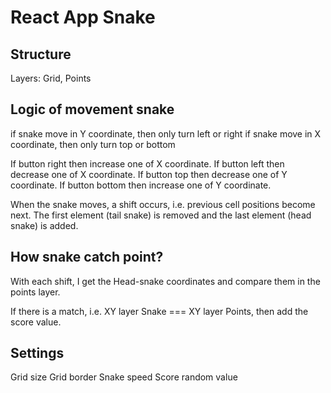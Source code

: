 # React App Snake


## Structure

Layers: Grid, Points

## Logic of movement snake

if snake move in Y coordinate, then only turn left or right
if snake move in X coordinate, then only turn top or bottom

If button right then increase one of X coordinate.
If button left then decrease one of X coordinate.
If button top then decrease one of Y coordinate.
If button bottom then increase one of Y coordinate.

When the snake moves, a shift occurs, i.e. previous cell positions become next.
The first element (tail snake) is removed and the last element (head snake) is added.

## How snake catch point?

With each shift, I get the Head-snake coordinates and compare them in the points layer.

If there is a match, i.e. XY layer Snake === XY layer Points, then add the score value.


## Settings

Grid size
Grid border
Snake speed
Score random value